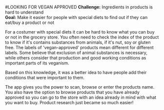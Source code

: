 #LOOKING FOR VEGAN APPROVED
**Challenge:** Ingredients in products is hard to understand<br>
**Goal:** Make it easier for people with special diets to find out if they can eat/buy a product or not

For a costumer with special diets it can be hard to know what you can buy or not in the grocery store. You often need to check the index of the product to know if it's contains substances from animals, if it's nut, soy or gluten free. The labels of 'vegan-approved' products mean different for different labels. Some believe that exclusion of animal substances is necessary, while others consider that production and good working conditions as important parts of its veganism.

Based on this knowledge, it was a better idea to have people add their conditions that were important to them.

The app gives you the power to scan, browse or enter the products name. You also have the option to browse products that you have already approved so you can go to the store with an idea already in mind with what you want to buy. Product research just became so much easier!